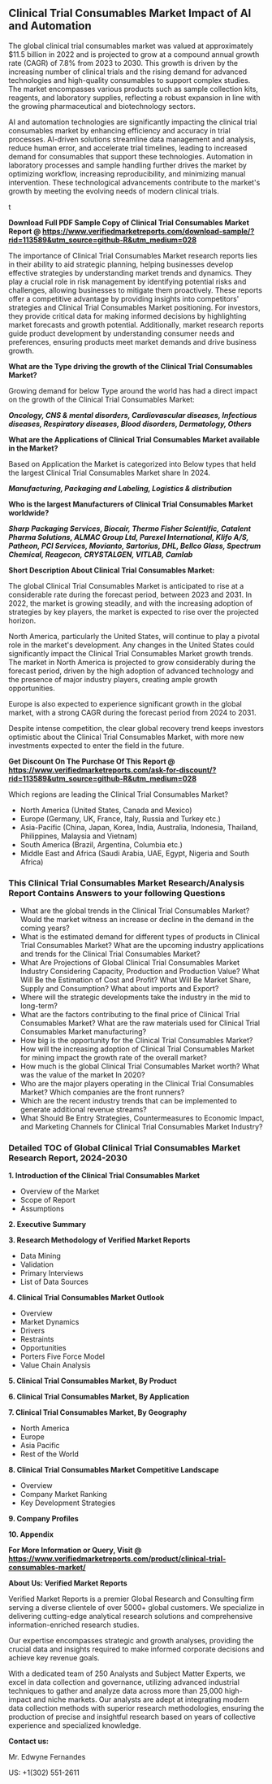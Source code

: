 <h2>Clinical Trial Consumables Market Impact of AI and Automation</h2><p>The global clinical trial consumables market was valued at approximately $11.5 billion in 2022 and is projected to grow at a compound annual growth rate (CAGR) of 7.8% from 2023 to 2030. This growth is driven by the increasing number of clinical trials and the rising demand for advanced technologies and high-quality consumables to support complex studies. The market encompasses various products such as sample collection kits, reagents, and laboratory supplies, reflecting a robust expansion in line with the growing pharmaceutical and biotechnology sectors.</p><p>AI and automation technologies are significantly impacting the clinical trial consumables market by enhancing efficiency and accuracy in trial processes. AI-driven solutions streamline data management and analysis, reduce human error, and accelerate trial timelines, leading to increased demand for consumables that support these technologies. Automation in laboratory processes and sample handling further drives the market by optimizing workflow, increasing reproducibility, and minimizing manual intervention. These technological advancements contribute to the market's growth by meeting the evolving needs of modern clinical trials.</p>t</p><p id="" class=""><strong>Download Full PDF Sample Copy of Clinical Trial Consumables Market Report @ <a href="https://www.verifiedmarketreports.com/download-sample/?rid=113589&utm_source=github-R&utm_medium=028" target="_blank">https://www.verifiedmarketreports.com/download-sample/?rid=113589&utm_source=github-R&utm_medium=028</a></strong></p><p>The importance of&nbsp;Clinical Trial Consumables Market research reports lies in their ability to aid strategic planning, helping businesses develop effective strategies by understanding market trends and dynamics. They play a crucial role in risk management by identifying potential risks and challenges, allowing businesses to mitigate them proactively. These reports offer a competitive advantage by providing insights into competitors' strategies and Clinical Trial Consumables Market positioning. For investors, they provide critical data for making informed decisions by highlighting market forecasts and growth potential. Additionally, market research reports guide product development by understanding consumer needs and preferences, ensuring products meet market demands and drive business growth.</p><p><strong>What are the&nbsp;Type driving the growth of the Clinical Trial Consumables Market?</strong></p><p id="" class="">Growing demand for below Type around the world has had a direct impact on the growth of the Clinical Trial Consumables Market:</p><em><strong>Oncology, CNS & mental disorders, Cardiovascular diseases, Infectious diseases, Respiratory diseases, Blood disorders, Dermatology, Others</strong></em></p><strong>What are the&nbsp;Applications&nbsp;of Clinical Trial Consumables Market available in the Market?</strong></p><p id="" class="">Based on Application the Market is categorized into Below types that held the largest Clinical Trial Consumables Market share In 2024.</p><em><strong>Manufacturing, Packaging and Labeling, Logistics & distribution</strong></em></p><strong>Who is the largest Manufacturers of Clinical Trial Consumables Market worldwide?</strong></p><p><em><strong>Sharp Packaging Services, Biocair, Thermo Fisher Scientific, Catalent Pharma Solutions, ALMAC Group Ltd, Parexel International, Klifo A/S, Patheon, PCI Services, Movianto, Sartorius, DHL, Bellco Glass, Spectrum Chemical, Reagecon, CRYSTALGEN, VITLAB, Camlab</strong></em></p><p id="" class=""><strong>Short Description About Clinical Trial Consumables Market:</strong></p><p>The global Clinical Trial Consumables Market is anticipated to rise at a considerable rate during the forecast period, between 2023 and 2031. In 2022, the market is growing steadily, and with the increasing adoption of strategies by key players, the market is expected to rise over the projected horizon.</p><p>North America, particularly the United States, will continue to play a pivotal role in the market's development. Any changes in the United States could significantly impact the Clinical Trial Consumables Market growth trends. The market in North America is projected to grow considerably during the forecast period, driven by the high adoption of advanced technology and the presence of major industry players, creating ample growth opportunities.</p><p>Europe is also expected to experience significant growth in the global market, with a strong CAGR during the forecast period from 2024 to 2031.</p><p>Despite intense competition, the clear global recovery trend keeps investors optimistic about the Clinical Trial Consumables Market, with more new investments expected to enter the field in the future.</p><p id="" class=""><strong>Get Discount On The Purchase Of This Report @ <a href="https://www.verifiedmarketreports.com/ask-for-discount/?rid=113589&utm_source=github-R&utm_medium=028" target="_blank">https://www.verifiedmarketreports.com/ask-for-discount/?rid=113589&utm_source=github-R&utm_medium=028</a></strong></p>Which regions are leading the Clinical Trial Consumables Market?</p><ul><li>North America (United States, Canada and Mexico)</li><li>Europe (Germany, UK, France, Italy, Russia and Turkey etc.)</li><li>Asia-Pacific (China, Japan, Korea, India, Australia, Indonesia, Thailand, Philippines, Malaysia and Vietnam)</li><li>South America (Brazil, Argentina, Columbia etc.)</li><li>Middle East and Africa (Saudi Arabia, UAE, Egypt, Nigeria and South Africa)</li></ul><h3 id="" class="">This Clinical Trial Consumables Market Research/Analysis Report Contains Answers to your following Questions</h3><ul><li>What are the global trends in the Clinical Trial Consumables Market? Would the market witness an increase or decline in the demand in the coming years?</li><li>What is the estimated demand for different types of products in Clinical Trial Consumables Market? What are the upcoming industry applications and trends for the Clinical Trial Consumables Market?</li><li>What Are Projections of Global Clinical Trial Consumables Market Industry Considering Capacity, Production and Production Value? What Will Be the Estimation of Cost and Profit? What Will Be Market Share, Supply and Consumption? What about imports and Export?</li><li>Where will the strategic developments take the industry in the mid to long-term?</li><li>What are the factors contributing to the final price of Clinical Trial Consumables Market? What are the raw materials used for Clinical Trial Consumables Market manufacturing?</li><li>How big is the opportunity for the Clinical Trial Consumables Market? How will the increasing adoption of Clinical Trial Consumables Market for mining impact the growth rate of the overall market?</li><li>How much is the global Clinical Trial Consumables Market worth? What was the value of the market In 2020?</li><li>Who are the major players operating in the Clinical Trial Consumables Market? Which companies are the front runners?</li><li>Which are the recent industry trends that can be implemented to generate additional revenue streams?</li><li>What Should Be Entry Strategies, Countermeasures to Economic Impact, and Marketing Channels for Clinical Trial Consumables Market Industry?</li></ul><h3 id="" class="">Detailed TOC of Global Clinical Trial Consumables Market Research Report, 2024-2030</h3><p id="" class=""><strong>1. Introduction of the Clinical Trial Consumables Market</strong></p><ul><li>Overview of the Market</li><li>Scope of Report</li><li>Assumptions</li></ul><p id="" class=""><strong>2. Executive Summary</strong></p><p id="" class=""><strong>3. Research Methodology of Verified Market Reports</strong></p><ul><li>Data Mining</li><li>Validation</li><li>Primary Interviews</li><li>List of Data Sources</li></ul><p id="" class=""><strong>4. Clinical Trial Consumables Market Outlook</strong></p><ul><li>Overview</li><li>Market Dynamics</li><li>Drivers</li><li>Restraints</li><li>Opportunities</li><li>Porters Five Force Model</li><li>Value Chain Analysis</li></ul><p id="" class=""><strong>5. Clinical Trial Consumables Market, By Product</strong></p><p id="" class=""><strong>6. Clinical Trial Consumables Market, By Application</strong></p><p id="" class=""><strong>7. Clinical Trial Consumables Market, By Geography</strong></p><ul><li>North America</li><li>Europe</li><li>Asia Pacific</li><li>Rest of the World</li></ul><p id="" class=""><strong>8. Clinical Trial Consumables Market Competitive Landscape</strong></p><ul><li>Overview</li><li>Company Market Ranking</li><li>Key Development Strategies</li></ul><p id="" class=""><strong>9. Company Profiles</strong></p><p id="" class=""><strong>10. Appendix</strong></p><p id="" class=""><strong>For More Information or Query, Visit @ <a href="https://www.verifiedmarketreports.com/product/clinical-trial-consumables-market/" target="_blank">https://www.verifiedmarketreports.com/product/clinical-trial-consumables-market/</a></strong></p><p id="" class=""><strong>About Us: Verified Market Reports</strong></p><p id="" class="">Verified Market Reports is a premier Global Research and Consulting firm serving a diverse clientele of over 5000+ global customers. We specialize in delivering cutting-edge analytical research solutions and comprehensive information-enriched research studies.</p><p id="" class="">Our expertise encompasses strategic and growth analyses, providing the crucial data and insights required to make informed corporate decisions and achieve key revenue goals.</p><p id="" class="">With a dedicated team of 250 Analysts and Subject Matter Experts, we excel in data collection and governance, utilizing advanced industrial techniques to gather and analyze data across more than 25,000 high-impact and niche markets. Our analysts are adept at integrating modern data collection methods with superior research methodologies, ensuring the production of precise and insightful research based on years of collective experience and specialized knowledge.</p><p id="" class=""><strong>Contact us:</strong></p><p id="" class="">Mr. Edwyne Fernandes</p><p id="" class="">US: +1(302) 551-2611</p>
